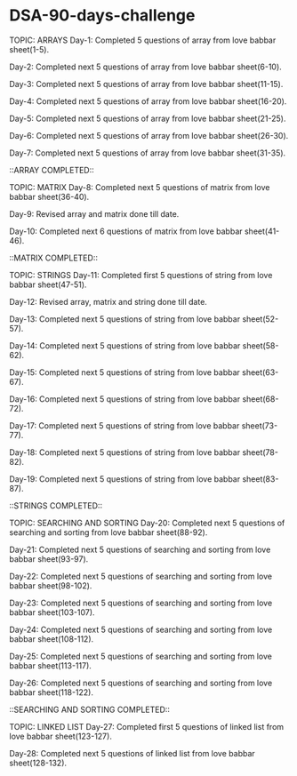 # DSA-90-days-challenge

TOPIC: ARRAYS
Day-1:
Completed 5 questions of array from love babbar sheet(1-5).

Day-2:
Completed next 5 questions of array from love babbar sheet(6-10).

Day-3:
Completed next 5 questions of array from love babbar sheet(11-15).

Day-4:
Completed next 5 questions of array from love babbar sheet(16-20).

Day-5:
Completed next 5 questions of array from love babbar sheet(21-25).

Day-6:
Completed next 5 questions of array from love babbar sheet(26-30).

Day-7:
Completed next 5 questions of array from love babbar sheet(31-35).

::ARRAY COMPLETED::


TOPIC: MATRIX
Day-8:
Completed next 5 questions of matrix from love babbar sheet(36-40).

Day-9:
Revised array and matrix done till date.

Day-10:
Completed next 6 questions of matrix from love babbar sheet(41-46).

::MATRIX COMPLETED::


TOPIC: STRINGS
Day-11:
Completed first 5 questions of string from love babbar sheet(47-51).

Day-12:
Revised array, matrix and string done till date.

Day-13:
Completed next 5 questions of string from love babbar sheet(52-57).

Day-14:
Completed next 5 questions of string from love babbar sheet(58-62).

Day-15:
Completed next 5 questions of string from love babbar sheet(63-67).

Day-16:
Completed next 5 questions of string from love babbar sheet(68-72).

Day-17:
Completed next 5 questions of string from love babbar sheet(73-77).

Day-18:
Completed next 5 questions of string from love babbar sheet(78-82).

Day-19:
Completed next 5 questions of string from love babbar sheet(83-87).

::STRINGS COMPLETED::

TOPIC: SEARCHING AND SORTING
Day-20:
Completed next 5 questions of searching and sorting from love babbar sheet(88-92).

Day-21:
Completed next 5 questions of searching and sorting from love babbar sheet(93-97).

Day-22:
Completed next 5 questions of searching and sorting from love babbar sheet(98-102).

Day-23:
Completed next 5 questions of searching and sorting from love babbar sheet(103-107).

Day-24:
Completed next 5 questions of searching and sorting from love babbar sheet(108-112).

Day-25:
Completed next 5 questions of searching and sorting from love babbar sheet(113-117).

Day-26:
Completed next 5 questions of searching and sorting from love babbar sheet(118-122).

::SEARCHING AND SORTING COMPLETED::

TOPIC: LINKED LIST
Day-27:
Completed first 5 questions of linked list from love babbar sheet(123-127).

Day-28:
Completed next 5 questions of linked list from love babbar sheet(128-132).




